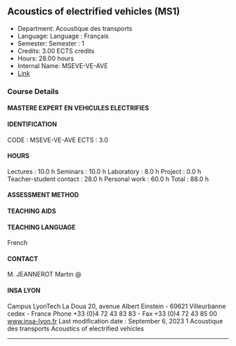 ## Acoustics of electrified vehicles (MS1)

- Department: Acoustique des transports
- Language: Language : Français
- Semester: Semester : 1
- Credits: 3.00 ECTS credits
- Hours: 28.00 hours
- Internal Name: MSEVE-VE-AVE
- [Link](https://scolpeda.insa-lyon.fr/f/ects?id=55630&_lang=en)

### Course Details

#### MASTERE EXPERT EN VEHICULES ELECTRIFIES


#### IDENTIFICATION

CODE :
MSEVE-VE-AVE
ECTS :
3.0

#### HOURS

Lectures :
10.0 h
Seminars :
10.0 h
Laboratory :
8.0 h
Project :
0.0 h
Teacher-student
contact :
28.0 h
Personal work :
60.0 h
Total :
88.0 h

#### ASSESSMENT METHOD


#### TEACHING AIDS


#### TEACHING LANGUAGE

French

#### CONTACT

M. JEANNEROT Martin
@

#### INSA LYON

Campus LyonTech La Doua
20, avenue Albert Einstein - 69621 Villeurbanne cedex - France
Phone +33 (0)4 72 43 83 83 - Fax +33 (0)4 72 43 85 00
www.insa-lyon.fr
Last modification date : September 6, 2023
1
Acoustique des transports
Acoustics of electrified vehicles


---

